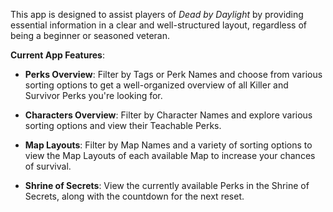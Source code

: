 <p>This app is designed to assist players of <i>Dead&nbsp;by&nbsp;Daylight</i> by providing essential information in a clear and well-structured layout, regardless of being a beginner or seasoned veteran.</p>
<p><b>Current App Features</b>:</p>
<ul>
  <li><p><b>Perks Overview</b>: Filter by Tags or Perk Names and choose from various sorting options to get a well-organized overview of all Killer and Survivor Perks you're looking for.</p></li>
  <li><p><b>Characters Overview</b>: Filter by Character Names and explore various sorting options and view their Teachable Perks.</p></li>
  <li><p><b>Map Layouts</b>: Filter by Map Names and a variety of sorting options to view the Map Layouts of each available Map to increase your chances of survival.</p></li>
  <li><p><b>Shrine of Secrets</b>: View the currently available Perks in the Shrine of Secrets, along with the countdown for the next reset.</p></li>
</ul>
